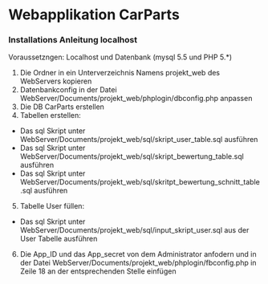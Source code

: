 # Webapplikation CarParts

### Installations Anleitung localhost
Voraussetzngen: Localhost und Datenbank (mysql 5.5 und PHP 5.*)

1. Die Ordner in ein Unterverzeichnis Namens projekt_web des WebServers kopieren
2. Datenbankconfig in der Datei WebServer/Documents/projekt_web/phplogin/dbconfig.php anpassen
3. Die DB CarParts erstellen
4. Tabellen erstellen:
  - Das sql Skript unter WebServer/Documents/projekt_web/sql/skript_user_table.sql ausführen
  - Das sql Skript unter WebServer/Documents/projekt_web/sql/skript_bewertung_table.sql ausführen
  - Das sql Skript unter WebServer/Documents/projekt_web/sql/skritpt_bewertung_schnitt_table.sql ausführen
5. Tabelle User füllen:
  - Das sql Skript unter WebServer/Documents/projekt_web/sql/input_skript_user.sql aus der User Tabelle ausführen
6. Die App_ID und das App_secret von dem Administrator anfodern und in der Datei WebServer/Documents/projekt_web/phplogin/fbconfig.php in Zeile 18 an der entsprechenden Stelle einfügen
